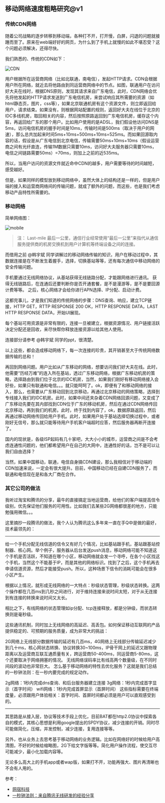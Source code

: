 ## 移动网络速度粗略研究@v1

### 传统CDN网络

随着公司战略的逐步转移到移动端，各种打不开，打开慢，白屏，闪退的问题就接踵而至了。原来在web端好好的网页，为什么到了手机上就慢的如此不堪忍受？这个问题必须解决，还得尽快。

我们熟悉的、传统的CDN如下：

![CDN](https://github.com/yangshiqi/wiki/blob/master/cdn_overview.gif)

用户根据所在运营商网络（比如北联通，南电信），发起HTTP请求。CDN会根据用户所在网络，就近去将他路由到同运营商网络中的节点。如图，联通用户在访问好大夫在线时，根据DNS原则，发现其请求来自广东电信，此时，CDN网络会优先将他发起的HTTP请求发送到广东电信机房，来尝试响应其所需要的资源（如html静态页，图片，css等），如果北京联通机房有这个资源文件，则立即返回给用户，请求结束。如果没有，则根据网站配置的规则，返回好大夫在线位于北京的IDC多线机房，取回相关的内容，然后按照原路返回到广东电信机房，缓存这个内容，再返回给广东的那个用户。比如用户使用的是ADSL，我们假设他访问DNS是5ms，访问电信机房的握手时间是10ms，传输时间是500ms（取决于用户的网速），那么总共加起来时间5ms+10ms+500ms+10ms=525ms。而如果回源取内容的话，假设是从广东电信到北京电信，传输需要50ms+10ms+10ms（假设运营商之间有光纤直连，传输1M数据只需要10ms，访问好大夫服务器只需要10ms，电信之间链路需要50ms）=70ms，则加上之前的近535ms。

所以，当用户访问的资源文件就近命中CDN的越多，用户需要等待的时间越短，感受越好。

但是，如果同样的模型放到移动网络中，虽然大体上的结构还是一样的，但是用户端的接入和运营商网络间的传输问题，就成了额外的问题，而这些，也是我们考虑移动产品特性所需要的。


### 移动网络

简单网络图：

![mobile](https://github.com/yangshiqi/wiki/blob/master/mobilecdn.png)

>注： Last-mile 最后一公里，通信行业经常使用“最后一公里”来指代从通信服务提供商的机房交换机到用户计算机等终端设备之间的连接。

而借用之前 @韩宇斌 同学讲解过的移动网络传输的知识，用户在移动过程中，其数据连接是在不断发生着握手，选择，切换基站等等，还有每次通信中移动网络的安全传输问题。

手机要通过无线网络协议，从基站获得无线链路分配，才能跟网络进行通讯。
获得无线链路后，在连通后还要判断你是否开通套餐，是不是漫游等，是不是要回源计费等等。
之后，核心网络才会给你进行APN选择、IP分配、启动计费。

这都完事儿，才是我们知道的传统网络的步骤：DNS查询、响应，建立TCP链接，HTTP GET，RTTP RESPONSE 200 OK，HTTP RESPONSE DATA，LAST HTTP RESPONSE DATA，开始UI展现。

每个基站可用资源是非常有限的，连接一旦被建立，根据资源情况、用户链接活跃决定分配还是回收，来尽快帮你释放连接资源以给其他人使用。

连接部分请参考 @韩宇斌 同学的ppt，很清楚。

以上这些，都会造成移动网络下，每一次连接的珍贵，其开销甚至大于传统网络数据传输的总和！

再回到网络问题。用户比如从广东移动的网络，想要访问我们好大夫在线。此时，他需要“历经万难”的连入所在基站，透过广东移动网络，根据广东移动机房的策略，选择路由到我们位于北京的IDC机房，当然，如果我们刚好有移动网络接入会好些，如果只有联通和电信。。。就只能呵呵了。ok，即便有了和移动网络的接入，那么，也需要从广东移动回到北京移动，再通过北京移动的网络策略，选择到专线接入我们的IDC机房。此时，如果中间还夹杂着CDN网络回源问题，又变成了广东移动先要在其内部找到CDN位于广东的移动机房，然后在通过CDN网络传回北京移动，再到我们的机房。此时，终于找到内容了，ok，数据原路返回，然后再通过移动网络传回给用户手机。此时，如果用户处于基站选择切换过程中，或者刚好无信号，那么就只能等待用户手机客户端超时应答，然后服务器再断开连接了。

国内的现状是，各级ISP起码有几十家吧，大大小小的城市，运营商之间是不会考虑连通性问题的，他们都希望用户在自己的大网中，连通性好的话，岂不是可以让我们自由选择？

当然，如果中国移动，联通，电信自身搞CDN建设，那么我相信对于移动端的CDN加速来说，一定会有很大提升。目前，中国移动已经在自建CDN服务了，而联通和电信现在是和各大厂商在合作。


### 其它公司的做法

我听过淘宝和腾讯的分享，最牛的直接搞定当地运营商，给他们的客户端提高信令级别，优先保证他们服务的可用性。比如我们去某些2G网络都很差的地方，只能勉强用微信。。。

这里摘抄一段腾讯的做法，我个人认为腾讯这么多年来一直在手Q中是做的最好，技术最领先的：

---

给一个手机分配无线信道的信令又有好几个情况，比如基站跟手机，基站跟基站控制器、核心网。举个例子，服务器从后台发送push消息，移动网络可能不知道这个手机是否活跃，不知道在哪个小区，移动网络就会发一个寻呼，在各个小区找这个手机，当然这个不能基于IP，而是其他的网络标识。找到了之后，这个手机再去申请信道资源，然后才能接受push。所以，这种场景下信令的消耗可能会在很多小区产生。

根据以上情况，就形成无线网络的一大特点：秒级状态管理，秒级状态转换。这两个操作都在几百ms到几秒之间进行，对于维持连接来说时间太短，对于从无连接到有连接的转换来说时间又太长。

相比之下，有线网络的状态管理如ip分配、tcp连接释放，都是分钟级，而状态转换则是毫秒级。

这些通讯机制，同时加上无线网络的高延迟、高丢包。如何保证移动互联网的产品提供稳定的、可预期的服务质量，成为非常大的挑战：

2G网络上无线部分数据传输的延迟有几百ms，4G网络上无线部分传输延迟减少到几十ms，核心网状态转换、协议转换30~100ms，IP骨干网上的延迟又跟物理距离以及运营商互联互通质量有关，跨运营商50-400ms，同运营商5-80ms，这个还要取决于网络拥塞的情况。
无线网络误码率比有线高两个数量级，在不同时间段的波动也非常巨大。
怎么基于移动网络的特性去优化服务？这就是我们总结的一秒钟法则：在一秒内要完成的规定动作。

2g网络：1秒内完成dns查询、和后台服务器建立连接
3g网络：1秒内完成首字显示（首字时间）
wifi网络：1秒内完成首屏显示（首屏时间）
这些指标需要在终端度量，必须跟用户体验相关：首字时间、首屏时间都必须是用户可以直观感受到的。


---


其思路是从接入层，协议等技术手段上优化，目前BAT都在http2.0协议中探索各自的模式，其核心思想是利用google提出的SPDY协议，减少连接的开销。同时尽可能做简化，压缩，并发控制，减少连接，复用连接等等。

另外，也从业务上去思考基于移动网络的业务逻辑。比如在网络好的时候给用户高清图，不好的时候给缩略图，2G下给文字版等等。简化用户操作流程，使交互尽可能减少，最小化加载内容等。

无论多么高大上的手机app或者wap版，如果打不开，功能再强大、图片再清晰也不会有人用的。



参考：

* [网宿科技](http://www.chinanetcenter.com/)
* [
一秒钟法则：来自腾讯无线研发的经验分享](http://www.infoq.com/cn/articles/1sec-rule-from-tencent)